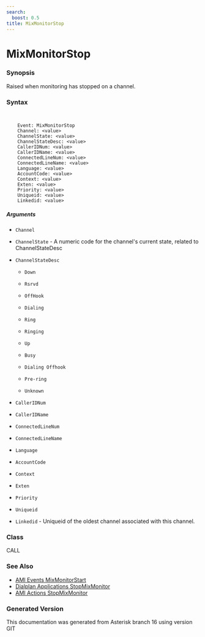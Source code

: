 ```yaml
---
search:
  boost: 0.5
title: MixMonitorStop
---
```


# MixMonitorStop

### Synopsis

Raised when monitoring has stopped on a channel.

### Syntax


```


    Event: MixMonitorStop
    Channel: <value>
    ChannelState: <value>
    ChannelStateDesc: <value>
    CallerIDNum: <value>
    CallerIDName: <value>
    ConnectedLineNum: <value>
    ConnectedLineName: <value>
    Language: <value>
    AccountCode: <value>
    Context: <value>
    Exten: <value>
    Priority: <value>
    Uniqueid: <value>
    Linkedid: <value>

```
##### Arguments


* `Channel`

* `ChannelState` - A numeric code for the channel's current state, related to ChannelStateDesc<br>

* `ChannelStateDesc`

    * `Down`

    * `Rsrvd`

    * `OffHook`

    * `Dialing`

    * `Ring`

    * `Ringing`

    * `Up`

    * `Busy`

    * `Dialing Offhook`

    * `Pre-ring`

    * `Unknown`

* `CallerIDNum`

* `CallerIDName`

* `ConnectedLineNum`

* `ConnectedLineName`

* `Language`

* `AccountCode`

* `Context`

* `Exten`

* `Priority`

* `Uniqueid`

* `Linkedid` - Uniqueid of the oldest channel associated with this channel.<br>

### Class

CALL
### See Also

* [AMI Events MixMonitorStart](/Asterisk_16_Documentation/API_Documentation/AMI_Events/MixMonitorStart)
* [Dialplan Applications StopMixMonitor](/Asterisk_16_Documentation/API_Documentation/Dialplan_Applications/StopMixMonitor)
* [AMI Actions StopMixMonitor](/Asterisk_16_Documentation/API_Documentation/AMI_Actions/StopMixMonitor)


### Generated Version

This documentation was generated from Asterisk branch 16 using version GIT 